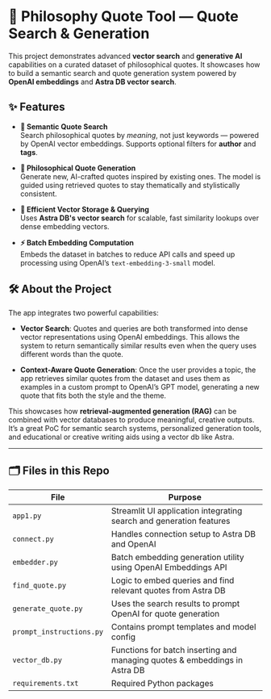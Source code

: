 # 🧠 Philosophy Quote Tool — Quote Search & Generation

This project demonstrates advanced **vector search** and **generative AI** capabilities on a curated dataset of philosophical quotes. It showcases how to build a semantic search and quote generation system powered by **OpenAI embeddings** and **Astra DB vector search**.

## ✨ Features

- **🧭 Semantic Quote Search**  
  Search philosophical quotes by *meaning*, not just keywords — powered by OpenAI vector embeddings. Supports optional filters for **author** and **tags**.

- **📝 Philosophical Quote Generation**  
  Generate new, AI-crafted quotes inspired by existing ones. The model is guided using retrieved quotes to stay thematically and stylistically consistent.

- **🚀 Efficient Vector Storage & Querying**  
  Uses **Astra DB's vector search** for scalable, fast similarity lookups over dense embedding vectors.

- **⚡ Batch Embedding Computation**  
  Embeds the dataset in batches to reduce API calls and speed up processing using OpenAI’s `text-embedding-3-small` model.


## 🛠️ About the Project

The app integrates two powerful capabilities:

- **Vector Search**: Quotes and queries are both transformed into dense vector representations using OpenAI embeddings. This allows the system to return semantically similar results even when the query uses different words than the quote.

- **Context-Aware Quote Generation**: Once the user provides a topic, the app retrieves similar quotes from the dataset and uses them as examples in a custom prompt to OpenAI’s GPT model, generating a new quote that fits both the style and the theme.

This showcases how **retrieval-augmented generation (RAG)** can be combined with vector databases to produce meaningful, creative outputs. It’s a great PoC for semantic search systems, personalized generation tools, and educational or creative writing aids using a vector db like Astra.

---

## 🗂️ Files in this Repo

| File                     | Purpose                                                                  |
|--------------------------|--------------------------------------------------------------------------|
| `app1.py`                | Streamlit UI application integrating search and generation features     |
| `connect.py`             | Handles connection setup to Astra DB and OpenAI                         |
| `embedder.py`            | Batch embedding generation utility using OpenAI Embeddings API          |
| `find_quote.py`          | Logic to embed queries and find relevant quotes from Astra DB           |
| `generate_quote.py`      | Uses the search results to prompt OpenAI for quote generation           |
| `prompt_instructions.py` | Contains prompt templates and model config                              |
| `vector_db.py`           | Functions for batch inserting and managing quotes & embeddings in Astra DB |
| `requirements.txt`       | Required Python packages                                                 |
